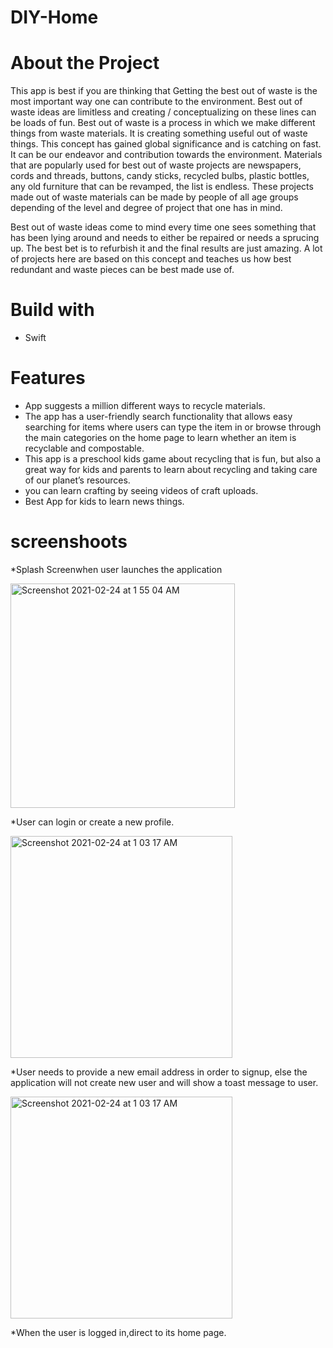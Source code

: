 # DIY-Home
# About the Project
This app is best if you are thinking that Getting the best out of waste is the most important way one can contribute to the environment. Best out of waste ideas are limitless and creating / conceptualizing on these lines can be loads of fun. Best out of waste is a process in which we make different things from waste materials. It is creating something useful out of waste things. This concept has gained global significance and is catching on fast. It can be our endeavor and contribution towards the environment. Materials that are popularly used for best out of waste projects are newspapers, cords and threads, buttons, candy sticks, recycled bulbs, plastic bottles, any old furniture that can be revamped, the list is endless. These projects made out of waste materials can be made by people of all age groups depending of the level and degree of project that one has in mind.

Best out of waste ideas come to mind every time one sees something that has been lying around and needs to either be repaired or needs a sprucing up. The best bet is to refurbish it and the final results are just amazing. A lot of projects here are based on this concept and teaches us how best redundant and waste pieces can be best made use of.

# Build with
* Swift

# Features
* App suggests a million different ways to recycle materials.
* The app has a user-friendly search functionality that allows easy searching for items where users can type the item in or browse through the main categories on the  home page to learn whether an item is recyclable and compostable.
* This app is a preschool kids game about recycling that is fun, but also a great way for kids and parents to learn about recycling and taking care of our planet’s resources.
* you can learn crafting by seeing videos of craft uploads.
* Best App for kids to learn news things.

# screenshoots
*Splash Screenwhen user launches the application


<img width="359" alt="Screenshot 2021-02-24 at 1 55 04 AM" src="https://user-images.githubusercontent.com/70209068/109051415-83a2cd00-76a8-11eb-925a-ec67a92a90b7.png">


*User can login or create a new profile.

<img width="355" alt="Screenshot 2021-02-24 at 1 03 17 AM" src="https://user-images.githubusercontent.com/70209068/109051683-bfd62d80-76a8-11eb-90a2-de1a85615509.png">

*User needs to provide a new email address in order to signup, else the application will not create new user and will show a toast message to user.

<img width="355" alt="Screenshot 2021-02-24 at 1 03 17 AM" src="https://user-images.githubusercontent.com/70209068/109051683-bfd62d80-76a8-11eb-90a2-de1a85615509.png">

*When the user is logged in,direct to its home page.

